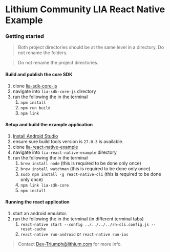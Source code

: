 # Lithium Community LIA React Native Example

### Getting started

> Both project directories should be at the same level in a directory. Do not rename the folders.

> Do not rename the project directories.

#### Build and publish the core SDK

1. clone [lia-sdk-core-js](https://github.com/adityasharat/lia-sdk-js)
1. navigate into `lia-sdk-core-js` directory
1. run the following the in the terminal
    1. `npm install`
    1. `npm run build`
    1. `npm link`

#### Setup and build the example application

1. [Install Android Studio](https://developer.android.com/studio/index.html)
1. ensure sure build tools version is `27.0.3` is available.
1. clone [lia-react-native-example](https://github.com/adityasharat/lia-react-native-example)
1. navigate into `lia-react-native-example` directory
1. run the following the in the terminal
    1. `brew install node` (this is required to be done only once)
    1. `brew install watchman` (this is required to be done only once)
    1. `sudo npm install -g react-native-cli` (this is required to be done only once)
    1. `npm link lia-sdk-core`
    1. `npm install`

#### Running the react application

1. start an android emulator.
1. run the following the in the terminal (in different terminal tabs)
    1. `react-native start --config ../../../../rn-cli.config.js --reset-cache`
    1. `react-native run-android` or `react-native run-ios`

> Contact Dev-Triumph@lithium.com for more info.
